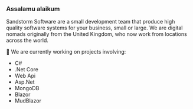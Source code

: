 ### Assalamu alaikum

Sandstorm Software are a small development team that produce high quality software systems for your business, small or large. We are digital nomads originally from the United Kingdom, who now work from locations across the world.

🔭 We are currently working on projects involving:
  - C#
  - .Net Core
  - Web Api
  - Asp.Net
  - MongoDB
  - Blazor
  - MudBlazor

<!--
**SandstormSoftware/SandstormSoftware** is a ✨ _special_ ✨ repository because its `README.md` (this file) appears on your GitHub profile.

Here are some ideas to get you started:

- 🔭 I’m currently working on ...
- 🌱 I’m currently learning ...
- 👯 I’m looking to collaborate on ...
- 🤔 I’m looking for help with ...
- 💬 Ask me about ...
- 📫 How to reach me: ...
- 😄 Pronouns: ...
- ⚡ Fun fact: ...
-->
